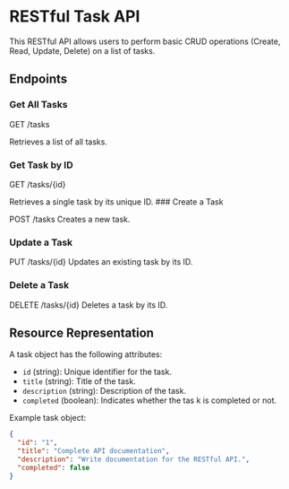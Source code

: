 # RESTful Task API

This RESTful API allows users to perform basic CRUD operations (Create, Read, Update, Delete) on a list of tasks.

## Endpoints

### Get All Tasks

GET /tasks

Retrieves a list of all tasks.

### Get Task by ID

GET /tasks/{id}

Retrieves a single task by its unique ID.
                                                  ### Create a Task

POST /tasks
Creates a new task.

### Update a Task

PUT /tasks/{id}
Updates an existing task by its ID.

### Delete a Task

DELETE /tasks/{id}
Deletes a task by its ID.

## Resource Representation

A task object has the following attributes:

- `id` (string): Unique identifier for the task.
- `title` (string): Title of the task.
- `description` (string): Description of the task.
- `completed` (boolean): Indicates whether the tas
k is completed or not.

Example task object:
```json
{
  "id": "1",
  "title": "Complete API documentation",
  "description": "Write documentation for the RESTful API.",
  "completed": false
}

